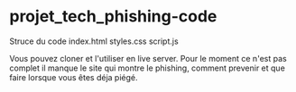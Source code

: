 # projet_tech_phishing-code

Struce du code
index.html
styles.css
script.js

Vous pouvez cloner et l'utiliser en live server. Pour le moment ce n'est pas complet il manque le site qui montre le phishing, comment prevenir et que faire lorsque vous êtes déja piégé.
